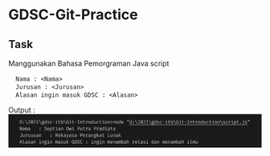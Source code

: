 # GDSC-Git-Practice
##  Task

Manggunakan Bahasa Pemorgraman Java script

  ```shell
    Nama : <Nama> 
    Jurusan : <Jurusan>
    Alasan ingin masuk GDSC : <Alasan>
  ```
Output : 
![alt text](./result.png)

